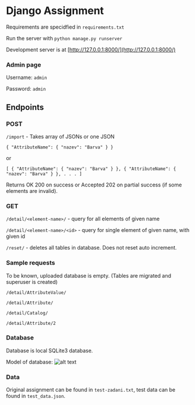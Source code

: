 # Django Assignment

Requirements are specidfied in `requirements.txt`

Run the server with `python manage.py runserver`

Development server is at [http://127.0.0.1:8000/](http://127.0.0.1:8000/)

### Admin page

Username: `admin`

Password: `admin`


## Endpoints

### POST
`/import` - Takes array of JSONs or one JSON

 `{
    "AttributeName": {
      "nazev": "Barva"
    }
 }`
 
 or 
 
 `[
  {
    "AttributeName": {
      "nazev": "Barva"
    }
  },
   {
    "AttributeName": {
      "nazev": "Barva"
    }
  },
  .
  .
  .
  ]`
  
  Returns OK 200 on success or Accepted 202 on partial success (if some elements are invalid).

### GET
`/detail/<element-name>/` - query for all elements of given name

`/detail/<element-name>/<id>` - query for single element of given name, with given id

`/reset/` - deletes all tables in database. Does not reset auto increment.

### Sample requests

To be known, uploaded database is empty. (Tables are migrated and superuser is created)

`/detail/AttributeValue/`

`/detail/Attribute/`

`/detail/Catalog/`

`/detail/Attribute/2`




### Database
Database is local SQLite3 database.

Model of database:
![alt text](https://github.com/freedie666/DjangoAssignment/blob/master/database.png)


### Data
Original assignment can be found in `test-zadani.txt`, test data can be found in `test_data.json`.

